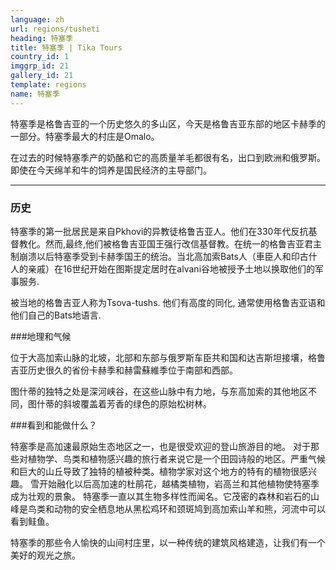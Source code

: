 ```yaml
---
language: zh
url: regions/tusheti
heading: 特塞季
title: 特塞季 | Tika Tours
country_id: 1
imggrp_id: 21
gallery_id: 21
template: regions
name: 特塞季
---
```

<div class="row content-row"><!-- 1180 (1)-->

</div>

<div class="row content-row"><!-- 1181 (2)-->
<div class="col-xs-12 col-sm-6 col-md-6"><!-- 1572 -->

特塞季是格鲁吉亚的一个历史悠久的多山区，今天是格鲁吉亚东部的地区卡赫季的一部分。特塞季最大的村庄是Omalo。


</div>

<div class="col-xs-12 col-sm-6 col-md-6"><!-- 1573 -->

在过去的时候特塞季产的奶酪和它的高质量羊毛都很有名，出口到欧洲和俄罗斯。即使在今天绵羊和牛的饲养是国民经济的主导部门。

</div>

</div>

<div class="row content-row"><!-- 1182 (3)-->
<div class="col-xs-12"><!-- 1574 -->

* * *

</div>

</div>

<div class="row content-row"><!-- 1183 (4)-->
<div class="col-xs-12 col-sm-6 col-md-6"><!-- 1575 -->

### 历史


特塞季的第一批居民是来自Pkhovi的异教徒格鲁吉亚人。他们在330年代反抗基督教化。然而,最终,他们被格鲁吉亚国王强行改信基督教。在统一的格鲁吉亚君主制崩溃以后特塞季受到卡赫季国王的统治。当北高加索Bats人（車臣人和印古什人的亲戚）在16世纪开始在图斯提定居时在alvani谷地被授予土地以换取他们的军事服务.

被当地的格鲁吉亚人称为Tsova-tushs. 他们有高度的同化, 通常使用格鲁吉亚语和他们自己的Bats地语言.

###地理和气候

位于大高加索山脉的北坡，北部和东部与俄罗斯车臣共和国和达吉斯坦接壤，格鲁吉亚历史很久的省份卡赫季和赫雷蘇維季位于南部和西部。

图什蒂的独特之处是深河峡谷，在这些山脉中有力地，与东高加索的其他地区不同，图什蒂的斜坡覆盖着芳香的绿色的原始松树林。

</div>

<div class="col-xs-12 col-sm-6 col-md-6"><!-- 1576 -->

###看到和能做什么？

特塞季是高加速最原始生态地区之一，也是很受欢迎的登山旅游目的地。
对于那些对植物学、鸟类和植物感兴趣的旅行者来说它是一个田园诗般的地区。严重气候和巨大的山丘导致了独特的植被种类。植物学家对这个地方的特有的植物很感兴趣。
雪开始融化以后高加速的杜鹃花，越橘类植物，岩高兰和其他植物使特塞季成为壮观的景象。
特塞季一直以其生物多样性而闻名。它茂密的森林和岩石的山峰是鸟类和动物的安全栖息地从黑松鸡环和颈斑鸠到高加索山羊和熊，河流中可以看到鲑鱼。

特塞季的那些令人愉快的山间村庄里，以一种传统的建筑风格建造，让我们有一个美好的观光之旅。

</div>

</div>

